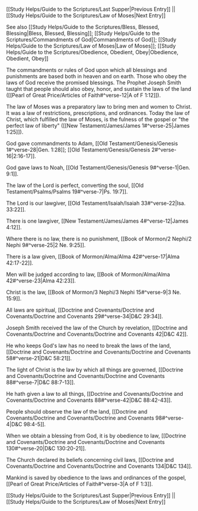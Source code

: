 [[Study Helps/Guide to the Scriptures/Last Supper|Previous Entry]]  ||  [[Study Helps/Guide to the Scriptures/Law of Moses|Next Entry]]

 See also [[Study Helps/Guide to the Scriptures/Bless, Blessed, Blessing|Bless, Blessed, Blessing]]; [[Study Helps/Guide to the Scriptures/Commandments of God|Commandments of God]]; [[Study Helps/Guide to the Scriptures/Law of Moses|Law of Moses]]; [[Study Helps/Guide to the Scriptures/Obedience, Obedient, Obey|Obedience, Obedient, Obey]]

 The commandments or rules of God upon which all blessings and punishments are based both in heaven and on earth. Those who obey the laws of God receive the promised blessings. The Prophet Joseph Smith taught that people should also obey, honor, and sustain the laws of the land ([[Pearl of Great Price/Articles of Faith#^verse-12|A of F 1:12]]).

 The law of Moses was a preparatory law to bring men and women to Christ. It was a law of restrictions, prescriptions, and ordinances. Today the law of Christ, which fulfilled the law of Moses, is the fulness of the gospel or "the perfect law of liberty" ([[New Testament/James/James 1#^verse-25|James 1:25]]).

 God gave commandments to Adam, [[Old Testament/Genesis/Genesis 1#^verse-28|Gen. 1:28]]; [[Old Testament/Genesis/Genesis 2#^verse-16|2:16-17]].

 God gave laws to Noah, [[Old Testament/Genesis/Genesis 9#^verse-1|Gen. 9:1]].

 The law of the Lord is perfect, converting the soul, [[Old Testament/Psalms/Psalms 19#^verse-7|Ps. 19:7]].

 The Lord is our lawgiver, [[Old Testament/Isaiah/Isaiah 33#^verse-22|Isa. 33:22]].

 There is one lawgiver, [[New Testament/James/James 4#^verse-12|James 4:12]].

 Where there is no law, there is no punishment, [[Book of Mormon/2 Nephi/2 Nephi 9#^verse-25|2 Ne. 9:25]].

 There is a law given, [[Book of Mormon/Alma/Alma 42#^verse-17|Alma 42:17-22]].

 Men will be judged according to law, [[Book of Mormon/Alma/Alma 42#^verse-23|Alma 42:23]].

 Christ is the law, [[Book of Mormon/3 Nephi/3 Nephi 15#^verse-9|3 Ne. 15:9]].

 All laws are spiritual, [[Doctrine and Covenants/Doctrine and Covenants/Doctrine and Covenants 29#^verse-34|D&C 29:34]].

 Joseph Smith received the law of the Church by revelation, [[Doctrine and Covenants/Doctrine and Covenants/Doctrine and Covenants 42|D&C 42]].

 He who keeps God's law has no need to break the laws of the land, [[Doctrine and Covenants/Doctrine and Covenants/Doctrine and Covenants 58#^verse-21|D&C 58:21]].

 The light of Christ is the law by which all things are governed, [[Doctrine and Covenants/Doctrine and Covenants/Doctrine and Covenants 88#^verse-7|D&C 88:7-13]].

 He hath given a law to all things, [[Doctrine and Covenants/Doctrine and Covenants/Doctrine and Covenants 88#^verse-42|D&C 88:42-43]].

 People should observe the law of the land, [[Doctrine and Covenants/Doctrine and Covenants/Doctrine and Covenants 98#^verse-4|D&C 98:4-5]].

 When we obtain a blessing from God, it is by obedience to law, [[Doctrine and Covenants/Doctrine and Covenants/Doctrine and Covenants 130#^verse-20|D&C 130:20-21]].

 The Church declared its beliefs concerning civil laws, [[Doctrine and Covenants/Doctrine and Covenants/Doctrine and Covenants 134|D&C 134]].

 Mankind is saved by obedience to the laws and ordinances of the gospel, [[Pearl of Great Price/Articles of Faith#^verse-3|A of F 1:3]].

[[Study Helps/Guide to the Scriptures/Last Supper|Previous Entry]]  ||  [[Study Helps/Guide to the Scriptures/Law of Moses|Next Entry]]